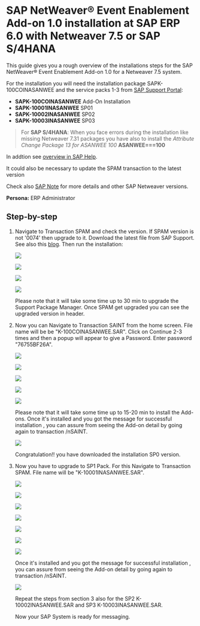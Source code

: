 # SAP NetWeaver® Event Enablement Add-on 1.0 installation at SAP ERP 6.0 with Netweaver 7.5 or SAP S/4HANA

This guide gives you a rough overview of the installations steps for the SAP NetWeaver® Event Enablement Add-on 1.0 for a Netweaver 7.5 system. 

For the installation you will need the installation package SAPK-100COINASANWEE and the service packs 1-3 from [SAP Support Portal]( https://launchpad.support.sap.com/#/softwarecenter):

* **SAPK-100COINASANWEE**  Add-On Installation
* **SAPK-10001INASANWEE**  SP01
* **SAPK-10002INASANWEE**  SP02
* **SAPK-10003INASANWEE**  SP03

> For **SAP S/4HANA**: When you face errors during the installation like missing Netweaver 7.31 packages you have also to install the *Attribute Change Package 13 for ASANWEE 100* **ASANWEE===100**

In addtion see [overview in SAP Help](https://help.sap.com/viewer/e966e6c0e61443ebaa0270a4bae4b363/1.0/en-US/4bd8777d7a674f1ba93e1da405e4b9df.html). 

It could also be necessary to update the SPAM transaction to the latest version

Check also [SAP Note](https://launchpad.support.sap.com/#/notes/2927040) for more details and other SAP Netweaver versions.

**Persona:** ERP Administrator

## Step-by-step 


1. Navigate to Transaction SPAM and check the version. If SPAM version is not '0074' then upgrade to it. Download the latest file from SAP Support. See also this [blog](https://blogs.sap.com/2016/03/02/spam-saint-update-2/).
Then run the installation:

   ![](images/ecc3.png)
   
   ![](images/ecc4.png)
   
   ![](images/ecc5.png)
   
   ![](images/ecc6.png)
   
   Please note that it will take some time up to 30 min to upgrade the Support Package Manager. Once SPAM get upgraded you can see the upgraded version in header.
     
2. Now you can Navigate to Transaction SAINT from the home screen. File name will be be "K-100COINASANWEE.SAR". Click on Continue 2-3 times and then a popup will appear to give a Password. Enter password "76755BF26A".

   ![](images/ecc8.png)
   
   ![](images/ecc9.png)
   
   ![](images/ecc10.png)
   
   ![](images/ecc11.png)
   
   ![](images/ecc15.png)

    Please note that it will take some time up to 15-20 min to install the Add-ons. Once it's installed and you got the message for successful installation , you can assure from seeing the Add-on detail by going again to transaction /nSAINT.
 
   ![](images/ecc12.png)

   Congratulation!! you have downloaded the installation SP0 version.
 

3. Now you have to upgrade to SP1 Pack. For this Navigate to Transaction SPAM. File name will be "K-10001INASANWEE.SAR".

   ![](images/ecc3.png)
   
   ![](images/ecc4.png)
   
   ![](images/ecc5.png)
   
   ![](images/ecc6.png)
   
   ![](images/ecc7.png)
   
   ![](images/ecc14.png)
   
   ![](images/ecc13.png)
   
   Once it's installed and you got the message for successful installation , you can assure from seeing the Add-on detail by going again to transaction /nSAINT.
   
   ![](images/ecc16.png)
   
   Repeat the steps from section 3 also for the SP2 K-10002INASANWEE.SAR and SP3 K-10003INASANWEE.SAR. 

   Now your SAP System is ready for messaging.


   

   
   
   
   
   
 

   
   
   
 






